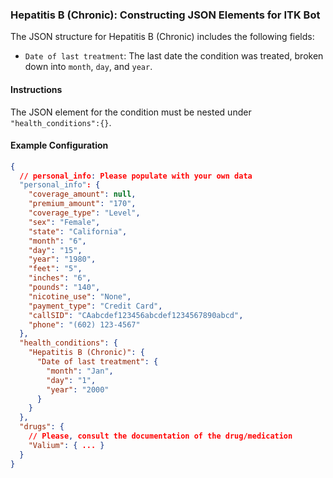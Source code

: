 ### Hepatitis B (Chronic): Constructing JSON Elements for ITK Bot

The JSON structure for Hepatitis B (Chronic) includes the following fields:

- `Date of last treatment`: The last date the condition was treated, broken down into `month`, `day`, and `year`.

#### Instructions

The JSON element for the condition must be nested under `"health_conditions":{}`.

#### Example Configuration

```json
{
  // personal_info: Please populate with your own data
  "personal_info": {
    "coverage_amount": null,
    "premium_amount": "170",
    "coverage_type": "Level",
    "sex": "Female",
    "state": "California",
    "month": "6",
    "day": "15",
    "year": "1980",
    "feet": "5",
    "inches": "6",
    "pounds": "140",
    "nicotine_use": "None",
    "payment_type": "Credit Card",
    "callSID": "CAabcdef123456abcdef1234567890abcd",
    "phone": "(602) 123-4567"
  },
  "health_conditions": {
    "Hepatitis B (Chronic)": {
      "Date of last treatment": {
        "month": "Jan",
        "day": "1",
        "year": "2000"
      }
    }
  },
  "drugs": {
    // Please, consult the documentation of the drug/medication
    "Valium": { ... }
  }
}
```
